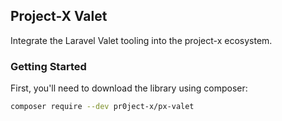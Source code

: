 ## Project-X Valet

Integrate the Laravel Valet tooling into the project-x ecosystem.

### Getting Started

First, you'll need to download the library using composer:

```bash
composer require --dev pr0ject-x/px-valet
```
